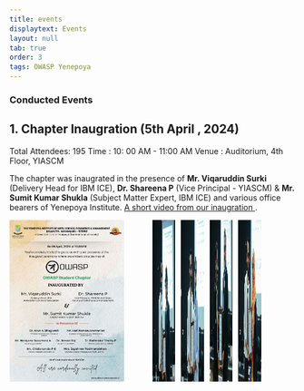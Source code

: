 ```yaml
---
title: events
displaytext: Events
layout: null
tab: true
order: 3
tags: OWASP Yenepoya
---
```


### Conducted Events 

## 1. Chapter Inaugration (5th April , 2024) 

Total Attendees: 195
Time : 10: 00 AM - 11:00 AM
Venue : Auditorium, 4th Floor, YIASCM

The chapter was inaugrated in the presence of **Mr. Viqaruddin Surki** (Delivery Head for IBM ICE), **Dr. Shareena P** (Vice Principal - YIASCM) & **Mr. Sumit Kumar Shukla** (Subject Matter Expert, IBM ICE) and various office bearers of Yenepoya Institute. [A short video from our inaugration
](https://www.linkedin.com/posts/owasp-yenepoya_highlights-owasp-yenepoya-institute-chapter-activity-7183010322050347008-5GFb?utm_source=share&utm_medium=member_desktop).

<div style="display: flex; justify-content: space-between;">
  <img src="./assets/images/poster.jpg" style="width: 40%; margin-right: 10%;">
  <div style="display: flex; flex-wrap: wrap; gap: 10px;">
    <img src="./assets/images/ig1.jpg" style="width: calc(20% - 10px);">
    <img src="./assets/images/ig2.jpg" style="width: calc(20% - 10px);">
    <img src="./assets/images/ig3.jpg" style="width: calc(20% - 10px);">
    <img src="./assets/images/ig4.jpg" style="width: calc(20% - 10px);">
  </div>
</div>


